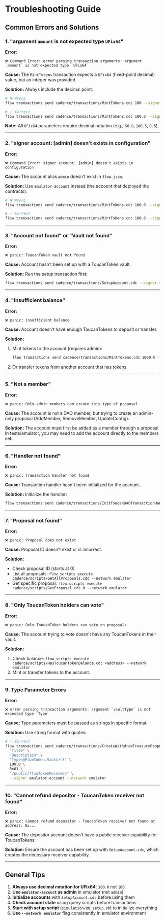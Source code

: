 # Troubleshooting Guide

## Common Errors and Solutions

### 1. "argument `amount` is not expected type `UFix64`"

**Error:**
```
❌ Command Error: error parsing transaction arguments: argument `amount` is not expected type `UFix64`
```

**Cause:** The `MintTokens` transaction expects a `UFix64` (fixed-point decimal) value, but an integer was provided.

**Solution:** Always include the decimal point:
```bash
# ❌ Wrong
flow transactions send cadence/transactions/MintTokens.cdc 100 --signer emulator-account --network emulator

# ✅ Correct
flow transactions send cadence/transactions/MintTokens.cdc 100.0 --signer emulator-account --network emulator
```

**Note:** All `UFix64` parameters require decimal notation (e.g., `50.0`, `100.5`, `0.5`).

---

### 2. "signer account: [admin] doesn't exists in configuration"

**Error:**
```
❌ Command Error: signer account: [admin] doesn't exists in configuration
```

**Cause:** The account alias `admin` doesn't exist in `flow.json`.

**Solution:** Use `emulator-account` instead (the account that deployed the contracts):
```bash
# ❌ Wrong
flow transactions send cadence/transactions/MintTokens.cdc 100.0 --signer admin --network emulator

# ✅ Correct
flow transactions send cadence/transactions/MintTokens.cdc 100.0 --signer emulator-account --network emulator
```

---

### 3. "Account not found" or "Vault not found"

**Error:**
```
❌ panic: ToucanToken vault not found
```

**Cause:** Account hasn't been set up with a ToucanToken vault.

**Solution:** Run the setup transaction first:
```bash
flow transactions send cadence/transactions/SetupAccount.cdc --signer <account-alias> --network emulator
```

---

### 4. "Insufficient balance"

**Error:**
```
❌ panic: insufficient balance
```

**Cause:** Account doesn't have enough ToucanTokens to deposit or transfer.

**Solution:** 
1. Mint tokens to the account (requires admin):
   ```bash
   flow transactions send cadence/transactions/MintTokens.cdc 1000.0 --signer emulator-account --network emulator
   ```
2. Or transfer tokens from another account that has tokens.

---

### 5. "Not a member"

**Error:**
```
❌ panic: Only admin members can create this type of proposal
```

**Cause:** The account is not a DAO member, but trying to create an admin-only proposal (AddMember, RemoveMember, UpdateConfig).

**Solution:** The account must first be added as a member through a proposal. In tests/emulator, you may need to add the account directly to the members set.

---

### 6. "Handler not found"

**Error:**
```
❌ panic: Transaction handler not found
```

**Cause:** Transaction handler hasn't been initialized for the account.

**Solution:** Initialize the handler:
```bash
flow transactions send cadence/transactions/InitToucanDAOTransactionHandler.cdc --signer <account-alias> --network emulator
```

---

### 7. "Proposal not found"

**Error:**
```
❌ panic: Proposal does not exist
```

**Cause:** Proposal ID doesn't exist or is incorrect.

**Solution:**
- Check proposal ID (starts at 0)
- List all proposals: `flow scripts execute cadence/scripts/GetAllProposals.cdc --network emulator`
- Get specific proposal: `flow scripts execute cadence/scripts/GetProposal.cdc 0 --network emulator`

---

### 8. "Only ToucanToken holders can vote"

**Error:**
```
❌ panic: Only ToucanToken holders can vote on proposals
```

**Cause:** The account trying to vote doesn't have any ToucanTokens in their vault.

**Solution:** 
1. Check balance: `flow scripts execute cadence/scripts/HasToucanTokenBalance.cdc <address> --network emulator`
2. Mint or transfer tokens to the account.

---

### 9. Type Parameter Errors

**Error:**
```
❌ error parsing transaction arguments: argument `vaultType` is not expected type `Type`
```

**Cause:** Type parameters must be passed as strings in specific format.

**Solution:** Use string format with quotes:
```bash
# ✅ Correct
flow transactions send cadence/transactions/CreateWithdrawTreasuryProposal.cdc \
  "Title" \
  "Description" \
  "Type<@FlowToken.Vault>()" \
  100.0 \
  0x01 \
  "/public/flowTokenReceiver" \
  --signer emulator-account --network emulator
```

---

### 10. "Cannot refund depositor - ToucanToken receiver not found"

**Error:**
```
❌ panic: Cannot refund depositor - ToucanToken receiver not found at address: 0x...
```

**Cause:** The depositor account doesn't have a public receiver capability for ToucanTokens.

**Solution:** Ensure the account has been set up with `SetupAccount.cdc`, which creates the necessary receiver capability.

---

## General Tips

1. **Always use decimal notation for UFix64**: `100.0` not `100`
2. **Use `emulator-account` as admin** in emulator (not `admin`)
3. **Initialize accounts** with `SetupAccount.cdc` before using them
4. **Check account state** using query scripts before transactions
5. **Start with setup script** (`simulation/00_setup.sh`) to initialize everything
6. **Use `--network emulator`** flag consistently in emulator environment

